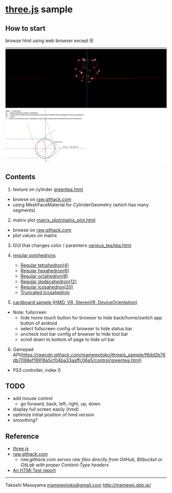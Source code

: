 [three.js](https://threejs.org/) sample
==========================================

How to start
------------
browse html using web browser except IE

![demo](img/demo.png)

Contents
--------
1. texture on cylinder [greentea.html](greentea.html)
  * browse on [raw.githack.com](https://rawcdn.githack.com/mamewotoko/threejs_sample/f6dd2b76db7098ef19918a5cf04ba33aaffc06a5/greentea.html)
  * using MeshFaceMaterial for CylinderGeometry (which has many segments)

2. matrix plot [matrix_plot/matrix_plot.html](matrix_plot/matrix_plot.html)
  * browse on [raw.githack.com](https://rawcdn.githack.com/mamewotoko/threejs_sample/f6dd2b76db7098ef19918a5cf04ba33aaffc06a5/matrix_plot/matrix_plot.html)
  * plot values on matrix

3. GUI that changes color / paramters [various_tea/tea.html](various_tea/tea.html)

4. [regular polyhedrons](https://en.wikipedia.org/wiki/Regular_polyhedron)
    * [Regular tetrahedron(4)](https://rawcdn.githack.com/mamewotoko/threejs_sample/f6dd2b76db7098ef19918a5cf04ba33aaffc06a5/graphics/4/regular_tetrahedron.html)
    * [Regular hexahedron(6)](https://rawcdn.githack.com/mamewotoko/threejs_sample/f6dd2b76db7098ef19918a5cf04ba33aaffc06a5/graphics/6/box.html)
    * [Regular octahedron(8)](https://rawcdn.githack.com/mamewotoko/threejs_sample/f6dd2b76db7098ef19918a5cf04ba33aaffc06a5/graphics/8/regular_octahedron.html)
    * [Regular dodecahedron(12)](https://rawcdn.githack.com/mamewotoko/threejs_sample/f6dd2b76db7098ef19918a5cf04ba33aaffc06a5/graphics/12/regular_dodecahedron.html)
    * [Regular Icosahedron(20)](https://rawcdn.githack.com/mamewotoko/threejs_sample/f6dd2b76db7098ef19918a5cf04ba33aaffc06a5/graphics/20/regular_icosahedron.html)
    * [Truncated Icosahedron](https://rawcdn.githack.com/mamewotoko/threejs_sample/f6dd2b76db7098ef19918a5cf04ba33aaffc06a5/graphics/12/regular_dodecahedron.html)

5. [cardboard sample (HMD, VR, StereoVR, DeviceOrientation)](https://rawcdn.githack.com/mamewotoko/threejs_sample/f6dd2b76db7098ef19918a5cf04ba33aaffc06a5/greentea_hmd.html)
  * Note: fullscreen
     * hide home touch button for browser to hide back/home/switch app button of android
     * select fullscreen config of browser to hide status bar
     * uncheck tool bar config of browser to hide tool bar
     * scroll down to bottom of page to hide url bar
6. Gamepad API(https://rawcdn.githack.com/mamewotoko/threejs_sample/f6dd2b76db7098ef19918a5cf04ba33aaffc06a5/control/greentea.html)
  * PS3 controller, index 0

TODO
----
* add mouse control
  * go forward, back, left, right, up, down
* display full screen easily (hmd)
* optimize initial position of hmd version
* smoothing?

Reference
----------
* [three.js](https://threejs.org/)
* [raw.githack.com](https://raw.githack.com/)
  * _raw.githack.com serves raw files directly from GitHub, Bitbucket or GitLab with proper Content-Type headers_
* [An HTMl Test report](https://mamewo.ddo.jp/redmine/merged.html)

----
Takashi Masuyama <mamewotoko@gmail.com>
http://mamewo.ddo.jp/
